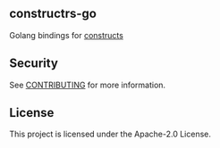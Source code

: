 ## constructrs-go

Golang bindings for [constructs](https://github.com/aws/constructs)


## Security

See [CONTRIBUTING](CONTRIBUTING.md#security-issue-notifications) for more information.

## License

This project is licensed under the Apache-2.0 License.

